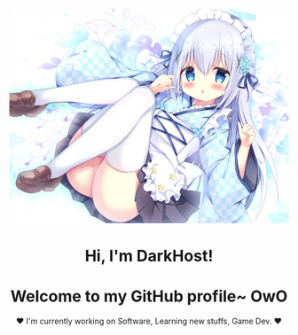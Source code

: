 <p align="center">
  <a href="https://github.com/DarkHoust"><img src="0v3fj89bwsb497k3gbd7bhq5zx75nfkjAlk4p4z2g0v30xd3lbbn6lfAjt78x70sdtl9399kz1dvnrgt3x4f3fgtfhg2t9xg454r859755hgl95l84tsvsnm0k65c5wh9hrpdd11Asm17sqqwfq1cwn5tyccllls1rphljpqrw5blw171zfq.jpeg" alt="Chino Kafuu"></a>
</p>

<h1 align="center">Hi, I'm DarkHost</a>!</h1>
<h1 align="center">Welcome to my GitHub profile~ OwO</h1>

<p align="center">❤ I'm currently working on Software, Learning new stuffs, Game Dev. ❤</p>

<!--
**edisonlee55/edisonlee55** is a ✨ _special_ ✨ repository because its `README.md` (this file) appears on your GitHub profile.
Thanks to edisonlee for README.md, Arigato
Here are some ideas to get you started:

- 🔭 I’m currently working on ...
- 🌱 I’m currently learning ...
- 👯 I’m looking to collaborate on ...
- 🤔 I’m looking for help with ...
- 💬 Ask me about ...
- 📫 How to reach me: ...
- 😄 Pronouns: ...
- ⚡ Fun fact: ...
-->
